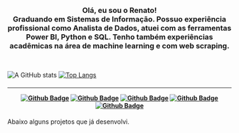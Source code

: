 
<h3 align="center">
 <br>
Olá, eu sou o Renato!
<br>
 Graduando em Sistemas de Informação. Possuo experiência profissional como Analista de Dados, atuei com as ferramentas Power BI, Python e SQL. Tenho também experiências acadêmicas na área de machine learning e com web scraping.
</h3>

<br>

![A GitHub stats](https://github-readme-stats.vercel.app/api?username=Renatolopo&show_icons=true&theme=tokyonight)
[![Top Langs](https://github-readme-stats.vercel.app/api/top-langs/?username=Renatolopo&layout=compact&theme=tokyonight)](https://github.com/Renatolopo)

<h4 align="center">

<hr>
  
  [![Github Badge](https://img.shields.io/badge/Twitter-1DA1F2?style=for-the-badge&logo=twitter&logoColor=white)](https://twitter.com/Montalvaooo)
  [![Github Badge](https://img.shields.io/badge/medium-%2312100E.svg?&style=for-the-badge&logo=medium&logoColor=white)](https://renatolopo.medium.com/)
  [![Github Badge](https://img.shields.io/badge/LinkedIn-0077B5?style=for-the-badge&logo=linkedin&logoColor=white)](https://www.linkedin.com/in/renatolopo/)
  [![Github Badge](https://img.shields.io/badge/Stack_Overflow-FE7A16?style=for-the-badge&logo=stack-overflow&logoColor=white)](https://pt.stackoverflow.com/users/193062/renato-lopo)
  [![Github Badge](https://img.shields.io/badge/Kaggle-20BEFF?style=for-the-badge&logo=Kaggle&logoColor=white)](https://www.kaggle.com/renatolopo)
  
</h4>

Abaixo alguns projetos que já desenvolvi.

